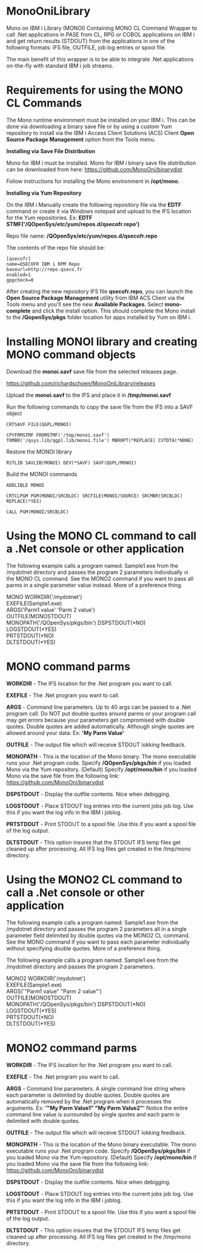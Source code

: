 # MonoOniLibrary
Mono on IBM i Library (MONOI) Containing MONO CL Command Wrapper to call .Net applications in PASE from CL, RPG or COBOL applications on IBM i and get return results (STDOUT) from the applications in one of the following formats: IFS file, OUTFILE, job log entries or spool file. 

The main benefit of this wrapper is to be able to integrate .Net applications on-the-fly with standard IBM i job streams.

# Requirements for using the MONO CL Commands

The Mono runtime environment must be installed on your IBM i. This can be done via downloading a binary save file or by using a custom Yum repository to install via the IBM i Access Client Solutions (ACS) Client **Open Source Package Management** option from the Tools menu.

**Installing via Save File Distribution**

Mono for IBM i must be installed. Mono for IBM i binary save file distribution can be downloaded from here:
https://github.com/MonoOni/binarydist

Follow instructions for installing the Mono environment in **/opt/mono**.

**Installing via Yum Repository**

On the IBM i Manually create the following repository file via the **EDTF** command or create it via Windows notepad and upload to the IFS location for the Yum repositories. Ex: **EDTF STMF('/QOpenSys/etc/yum/repos.d/qsecofr.repo')**

Repo file name: **/QOpenSys/etc/yum/repos.d/qsecofr.repo**

The contents of the repo file should be:

`[qsecofr]`<br/>
`name=QSECOFR IBM i RPM Repo`<br/>
`baseurl=http://repo.qseco.fr`<br/>
`enabled=1`<br/>
`gpgcheck=0`<br/>

After creating the new repository IFS file **qsecofr.repo**, you can launch the **Open Source Package Management** utility from IBM ACS Client via the Tools menu and you'll see the new **Available Packages**. Select **mono-complete** and click the install option. This should complete the Mono install to the **/QopenSys/pkgs** folder location for apps installed by Yum on IBM i.

# Installing MONOI library and creating MONO command objects

Download the **monoi.savf** save file from the selected releases page. 

https://github.com/richardschoen/MonoOniLibrary/releases

Upload the **monoi.savf** to the IFS and place it in **/tmp/monoi.savf**

Run the following commands to copy the save file from the IFS into a SAVF object

`CRTSAVF FILE(QGPL/MONOI)`
 
`CPYFRMSTMF FROMSTMF('/tmp/monoi.savf') TOMBR('/qsys.lib/qgpl.lib/monoi.file') MBROPT(*REPLACE) CVTDTA(*NONE)`

Restore the MONOI library

`RSTLIB SAVLIB(MONOI) DEV(*SAVF) SAVF(QGPL/MONOI)`

Build the MONOI commands

`ADDLIBLE MONOI`

`CRTCLPGM PGM(MONOI/SRCBLDC) SRCFILE(MONOI/SOURCE) SRCMBR(SRCBLDC) REPLACE(*YES)`

`CALL PGM(MONOI/SRCBLDC)`

# Using the MONO CL command to call a .Net console or other application

The following example calls a program named: Sample1.exe from the /mydotnet directory and passes the program 2 parameters individually vi the MONO CL command. See the MONO2 command if you want to pass all parms in a single parameter value instead. More of a preference thing.

MONO WORKDIR('/mydotnet')                 
     EXEFILE(Sample1.exe)                   
     ARGS('Parm1 value' 'Parm 2 value')     
     OUTFILE(MONOSTDOUT)                    
     MONOPATH('/QOpenSys/pkgs/bin')
     DSPSTDOUT(*NO)                         
     LOGSTDOUT(*YES)                        
     PRTSTDOUT(*NO)                         
     DLTSTDOUT(*YES)                        

# MONO command parms

**WORKDIR** - The IFS location for the .Net program you want to call.

**EXEFILE** - The .Net program you want to call.

**ARGS** - Command line parameters. Up to 40 args can be passed to a .Net program call. Do NOT put double quotes around parms or your program call may get errors because your parameters get compromised with double quotes. Double quotes are added automatically. Although single quotes are allowed around your data:  Ex: **'My Parm Value'**

**OUTFILE** - The output file which will receive STDOUT lokking feedback.

**MONOPATH** - This is the location of the Mono binary.  The mono executable runs your .Net program code.
Specify **/QOpenSys/pkgs/bin** if you loaded Mono via the Yum repository. (Default)
Specify **/opt/mono/bin** if you loaded Mono via the save file from the following link: https://github.com/MonoOni/binarydist 

**DSPSTDOUT** - Display the outfile contents. Nice when debigging. 

**LOGSTDOUT** - Place STDOUT log entries into the current jobs job log. Use this if you want the log info in the IBM i joblog.

**PRTSTDOUT** - Print STDOUT to a spool file. Use this if you want a spool file of the log output.

**DLTSTDOUT** - This option insures that the STDOUT IFS temp files get cleaned up after processing. All IFS log files get created in the /tmp/mono directory.


# Using the MONO2 CL command to call a .Net console or other application

The following example calls a program named: Sample1.exe from the /mydotnet directory and passes the program 2 parameters all in a single parameter field delimited by double quotes via the MONO2 CL command. See the MONO command if you want to pass each parameter individually without specifying double quotes. More of a preference thing.

The following example calls a program named: Sample1.exe from the /mydotnet directory and passes the program 2 parameters.

MONO2 WORKDIR('/mydotnet')                 
     EXEFILE(Sample1.exe)                   
     ARGS('"Parm1 value" "Parm 2 value"')     
     OUTFILE(MONOSTDOUT)                    
     MONOPATH('/QOpenSys/pkgs/bin')
     DSPSTDOUT(*NO)                         
     LOGSTDOUT(*YES)                        
     PRTSTDOUT(*NO)                         
     DLTSTDOUT(*YES)                        

# MONO2 command parms

**WORKDIR** - The IFS location for the .Net program you want to call.

**EXEFILE** - The .Net program you want to call.

**ARGS** - Command line parameters. A single command line string where each parameter is delimited by double quotes. Double quotes are automatically removed by the .Net program when it processes the arguments. Ex: **'"My Parm Value1" "My Parm Value2"'** Notice the entire command line value is surrounded by single quotes and each parm is delimited with double quotes.

**OUTFILE** - The output file which will receive STDOUT lokking feedback.

**MONOPATH** - This is the location of the Mono binary executable. The mono executable runs your .Net program code. 
Specify **/QOpenSys/pkgs/bin** if you loaded Mono via the Yum repository. (Default)
Specify **/opt/mono/bin** if you loaded Mono via the save file from the following link: https://github.com/MonoOni/binarydist 

**DSPSTDOUT** - Display the outfile contents. Nice when debigging. 

**LOGSTDOUT** - Place STDOUT log entries into the current jobs job log. Use this if you want the log info in the IBM i joblog.

**PRTSTDOUT** - Print STDOUT to a spool file. Use this if you want a spool file of the log output.

**DLTSTDOUT** - This option insures that the STDOUT IFS temp files get cleaned up after processing. All IFS log files get created in the /tmp/mono directory.


